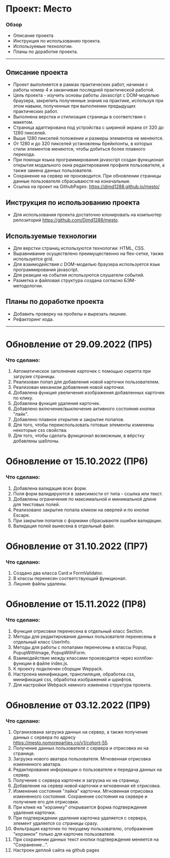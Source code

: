# Проект: Место

### Обзор

* Описание проекта
* Инструкция по использованию проекта.
* Используемые технологии.
* Планы по доработке проекта.
________________________________________________________________

## Описание проекта

* Проект выполняется в рамках практических работ, начиная с работы номер 4 и заканчивая последней практической работой. 
* Цель проекта - изучить основы работы Javascript с DOM-моделью браузера, закрепить полученные знания на практике, используя при этом навыки, полученные при выполнении предыдущих практических работ.
* Выполнена верстка и стилизация страницы в соответствии с макетом. 
* Страница адаптирована под устройства с шириной экрана от 320 до 1280 пикселей.
* Выше 1280 пикселей положение и размеры элементов не меняются. 
* От 1280 и до 320 пикселей установлены брейкпонты, в которых стили элементов меняются, чтобы добиться более плавного перехода. 
* При помощи языка программирования javascript создан функционал открытия модального окна редактирования профиля пользователя, а также замена данных пользователя. 
* Сохранение на сервер не производится. При обновлении страницы данные пользователя сбрасываюстя на изначальные.
* Ссылка на проект на GithubPages: https://dimd1288.github.io/mesto/

## Инструкция по использованию проекта

* Для использования проекта достаточно клонировать на компьютер репозиторий https://github.com/Dimd1288/mesto. 

## Используемые технологии

* Для верстки страниц используются технологии: HTML, CSS.
* Выравнивание осуществлено преимущественно на flex-сетке, также используется grid. 
* Для взаимодействия с DOM-моделью браузера используется язык программирования javascript. 
* Для реакции на события используются слушатели событий. 
* Разметка и файловая структура создана согласно БЭМ-методологии.

## Планы по доработке проекта

* Добавить проверку на пробелы и вырезать лишние. 
* Рефакторинг кода.

________________________________________________________________________________________________

# Обновление от 29.09.2022 (ПР5)

### Что сделано: 
1. Автоматическое заполнение карточек с помощью скрипта при загрузке страницы. 
2. Реализован попап для добавления новой карточки пользователем. 
3. Реализован механизм добавления новой карточки. 
4. Добавлена функция увеличения изображения добавленных карточек по клику.
5. Добавлена функция удаления карточек. 
6. Добавлено включение/выключение активного состояния кнопки "лайк". 
7. Добавлено плавное открытие и закрытие попапов. 
8. Для того, чтобы переиспользовать готовые элементы изменены некоторые css свойства. 
9. Для того, чтобы сделать функционал возможным, в вёрстку добавлены шаблоны. 

# Обновление от 15.10.2022 (ПР6)

### Что сделано: 
1. Добавлена валидация всех форм. 
2. Поля форм валидируются в зависимости от типа - ссылка или текст. 
3. Добавлены ограничения по максимальной и минимальной длине для текстовых полей. 
4. Реализовано закрытие попапа кликом на оверлей и по кнопке Escape. 
5. При закрытии попапов с формами сбрасываютя ошибки валидации.
6. Валидация полей вынесена в отдельный файл. 

# Обновление от 31.10.2022 (ПР7)

### Что сделано:
1. Создано два класса Card и FormValidator. 
2. В классы перенесен соответствующий функционал. 
3. Лишние файлы удалены.

# Обновление от 15.11.2022 (ПР8)

### Что сделано: 
1. Функция отрисовки перенесена в отдельный класс Section. 
2. Методы для редактирования данных пользователя перенесены в отдельный класс UserInfo. 
3. Методы для работы с попапами перенесены в классы Popup, PopupWithImage, PopupWithForm. 
4. Взаимодействие между классами производится через коллбэк-функции в файле index.js.
5. К проекту подключен сборщик Weppack.
6. Настроена минификация, транспиляция, обработка css, минификация css, обработка изображений и шрифтов. 
7. Для настройки Webpack немного изменена структура проекта.

# Обновление от 03.12.2022 (ПР9)

### Что сделано: 
1. Организована загрузка данных на сервер, а также получение данных с сервера по адресу https://mesto.nomoreparties.co/v1/cohort-55. 
2. Получение данных пользователя с сервера и отрисовка их на странице. 
3. Загрузка нового аватара пользователя. Мгновенная отрисовка измененного аватара. 
4. Редактирование информации о пользователе и передача данных на сервер. 
5. Получение с сервера карточек и загрузка их на страницу. 
6. Добавление на сервер новой карточки и мгновенная её отрисовка. 
7. Изменение состояния "лайка" карточки. Мгновенная отрисовка измененного состояния. Сохранение состояния на сервере и получение его для отрисовки. 
8. При клике на "корзинку" открывается форма подтверждения удаления карточки. 
9. При подтверждении удаления карточка удаляется с сервера, элемент удаляется со страницы сразу. 
10. Фильтрация карточек по текущему пользователю, отображение "корзинок" только для карточек пользователя. 
11. При сохранении данных текст кнопки подтверждения меняется на "Сохранение...". 
12. Настроен деплой сайта на github pages

